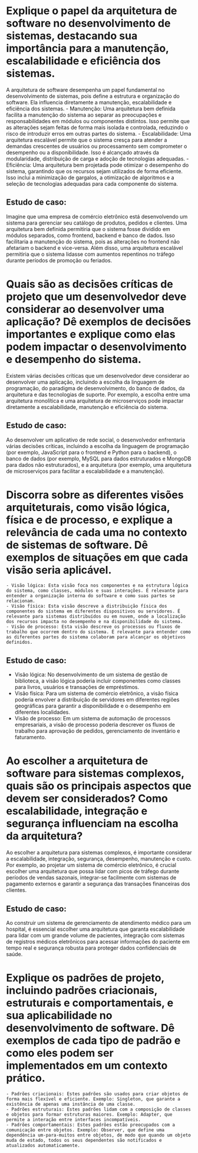# Explique o papel da arquitetura de software no desenvolvimento de sistemas, destacando sua importância para a manutenção, escalabilidade e eficiência dos sistemas.

A arquitetura de software desempenha um papel fundamental no desenvolvimento de sistemas, pois define a estrutura e organização do software. Ela influencia diretamente a manutenção, escalabilidade e eficiência dos sistemas.
    - Manutenção: Uma arquitetura bem definida facilita a manutenção do sistema ao separar as preocupações e responsabilidades em módulos ou componentes distintos. Isso permite que as alterações sejam feitas de forma mais isolada e controlada, reduzindo o risco de introduzir erros em outras partes do sistema.
    - Escalabilidade: Uma arquitetura escalável permite que o sistema cresça para atender a demandas crescentes de usuários ou processamento sem comprometer o desempenho ou a disponibilidade. Isso é alcançado através da modularidade, distribuição de carga e adoção de tecnologias adequadas.
    - Eficiência: Uma arquitetura bem projetada pode otimizar o desempenho do sistema, garantindo que os recursos sejam utilizados de forma eficiente. Isso inclui a minimização de gargalos, a otimização de algoritmos e a seleção de tecnologias adequadas para cada componente do sistema.

## Estudo de caso: 

Imagine que uma empresa de comércio eletrônico está desenvolvendo um sistema para gerenciar seu catálogo de produtos, pedidos e clientes. Uma arquitetura bem definida permitiria que o sistema fosse dividido em módulos separados, como frontend, backend e banco de dados. Isso facilitaria a manutenção do sistema, pois as alterações no frontend não afetariam o backend e vice-versa. Além disso, uma arquitetura escalável permitiria que o sistema lidasse com aumentos repentinos no tráfego durante períodos de promoção ou feriados.

# Quais são as decisões críticas de projeto que um desenvolvedor deve considerar ao desenvolver uma aplicação? Dê exemplos de decisões importantes e explique como elas podem impactar o desenvolvimento e desempenho do sistema.

Existem várias decisões críticas que um desenvolvedor deve considerar ao desenvolver uma aplicação, incluindo a escolha da linguagem de programação, do paradigma de desenvolvimento, do banco de dados, da arquitetura e das tecnologias de suporte. Por exemplo, a escolha entre uma arquitetura monolítica e uma arquitetura de microserviços pode impactar diretamente a escalabilidade, manutenção e eficiência do sistema.

## Estudo de caso: 

Ao desenvolver um aplicativo de rede social, o desenvolvedor enfrentaria várias decisões críticas, incluindo a escolha da linguagem de programação (por exemplo, JavaScript para o frontend e Python para o backend), o banco de dados (por exemplo, MySQL para dados estruturados e MongoDB para dados não estruturados), e a arquitetura (por exemplo, uma arquitetura de microserviços para facilitar a escalabilidade e a manutenção).

# Discorra sobre as diferentes visões arquiteturais, como visão lógica, física e de processo, e explique a relevância de cada uma no contexto de sistemas de software. Dê exemplos de situações em que cada visão seria aplicável.

    - Visão lógica: Esta visão foca nos componentes e na estrutura lógica do sistema, como classes, módulos e suas interações. É relevante para entender a organização interna do software e como suas partes se relacionam.
    - Visão física: Esta visão descreve a distribuição física dos componentes do sistema em diferentes dispositivos ou servidores. É relevante para sistemas distribuídos ou em nuvem, onde a localização dos recursos impacta no desempenho e na disponibilidade do sistema.
    - Visão de processo: Esta visão descreve os processos ou fluxos de trabalho que ocorrem dentro do sistema. É relevante para entender como as diferentes partes do sistema colaboram para alcançar os objetivos definidos.

## Estudo de caso: 

- Visão lógica: No desenvolvimento de um sistema de gestão de biblioteca, a visão lógica poderia incluir componentes como classes para livros, usuários e transações de empréstimos.
- Visão física: Para um sistema de comércio eletrônico, a visão física poderia envolver a distribuição de servidores em diferentes regiões geográficas para garantir a disponibilidade e o desempenho em diferentes localidades.
- Visão de processo: Em um sistema de automação de processos empresariais, a visão de processo poderia descrever os fluxos de trabalho para aprovação de pedidos, gerenciamento de inventário e faturamento.


# Ao escolher a arquitetura de software para sistemas complexos, quais são os principais aspectos que devem ser considerados? Como escalabilidade, integração e segurança influenciam na escolha da arquitetura?

Ao escolher a arquitetura para sistemas complexos, é importante considerar a escalabilidade, integração, segurança, desempenho, manutenção e custo. Por exemplo, ao projetar um sistema de comércio eletrônico, é crucial escolher uma arquitetura que possa lidar com picos de tráfego durante períodos de vendas sazonais, integrar-se facilmente com sistemas de pagamento externos e garantir a segurança das transações financeiras dos clientes.

## Estudo de caso: 

Ao construir um sistema de gerenciamento de atendimento médico para um hospital, é essencial escolher uma arquitetura que garanta escalabilidade para lidar com um grande volume de pacientes, integração com sistemas de registros médicos eletrônicos para acessar informações do paciente em tempo real e segurança robusta para proteger dados confidenciais de saúde.

# Explique os padrões de projeto, incluindo padrões criacionais, estruturais e comportamentais, e sua aplicabilidade no desenvolvimento de software. Dê exemplos de cada tipo de padrão e como eles podem ser implementados em um contexto prático.

    - Padrões criacionais: Estes padrões são usados para criar objetos de forma mais flexível e eficiente. Exemplo: Singleton, que garante a existência de apenas uma instância de uma classe.
    - Padrões estruturais: Estes padrões lidam com a composição de classes e objetos para formar estruturas maiores. Exemplo: Adapter, que permite a interação entre interfaces incompatíveis.
    - Padrões comportamentais: Estes padrões estão preocupados com a comunicação entre objetos. Exemplo: Observer, que define uma dependência um-para-muitos entre objetos, de modo que quando um objeto muda de estado, todos os seus dependentes são notificados e atualizados automaticamente.